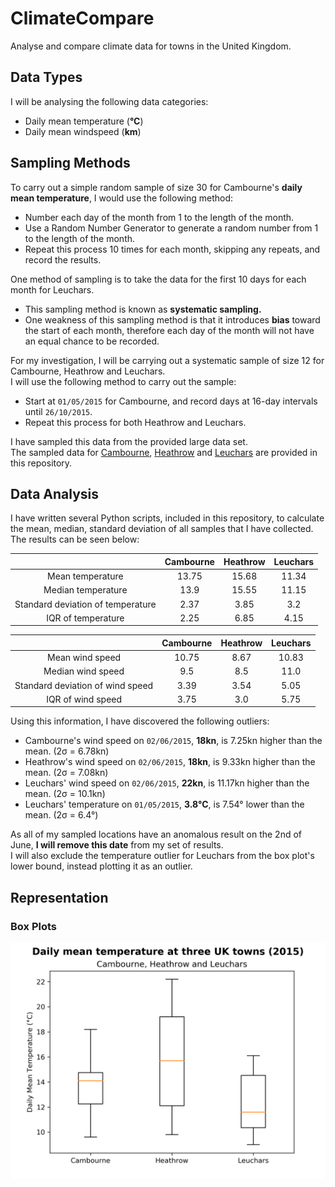 # ClimateCompare
Analyse and compare climate data for towns in the United Kingdom.

## Data Types
I will be analysing the following data categories:
* Daily mean temperature (**°C**)
* Daily mean windspeed (**km**)

## Sampling Methods

To carry out a simple random sample of size 30 for Cambourne's **daily mean temperature**, I would use the following method:
* Number each day of the month from 1 to the length of the month.
* Use a Random Number Generator to generate a random number from 1 to the length of the month.
* Repeat this process 10 times for each month, skipping any repeats, and record the results.

One method of sampling is to take the data for the first 10 days for each month for Leuchars.
* This sampling method is known as **systematic sampling.**
* One weakness of this sampling method is that it introduces **bias** toward the start of each month,
therefore each day of the month will not have an equal chance to be recorded.

For my investigation, I will be carrying out a systematic sample of size 12 for Cambourne, Heathrow and Leuchars. <br />
I will use the following method to carry out the sample:
* Start at `01/05/2015` for Cambourne, and record days at 16-day intervals until `26/10/2015`.
* Repeat this process for both Heathrow and Leuchars.

I have sampled this data from the provided large data set. <br />
The sampled data for [Cambourne](https://raw.githubusercontent.com/AnonGuy/ClimateCompare/master/data/cambourne.csv),
[Heathrow](https://raw.githubusercontent.com/AnonGuy/ClimateCompare/master/data/heathrow.csv) and
[Leuchars](https://raw.githubusercontent.com/AnonGuy/ClimateCompare/master/data/leuchars.csv) are
provided in this repository.

## Data Analysis
I have written several Python scripts, included in this repository, to calculate the mean, median, standard deviation of all samples that I have collected. The results can be seen below:

|                                   | Cambourne | Heathrow | Leuchars |
|:---------------------------------:|:---------:|:--------:|:--------:|
|          Mean temperature         |   13.75   |   15.68  |   11.34  |
|         Median temperature        |    13.9   |   15.55  |   11.15  |
| Standard deviation of temperature |    2.37   |   3.85   |    3.2   |
|         IQR of temperature        |    2.25   |   6.85   |   4.15   |

|                                  | Cambourne | Heathrow | Leuchars |
|:--------------------------------:|:---------:|:--------:|:--------:|
|          Mean wind speed         |   10.75   |   8.67   |   10.83  |
|         Median wind speed        |    9.5    |    8.5   |   11.0   |
| Standard deviation of wind speed |    3.39   |   3.54   |   5.05   |
|         IQR of wind speed        |    3.75   |    3.0   |   5.75   |

Using this information, I have discovered the following outliers:
* Cambourne's wind speed on `02/06/2015`, **18kn**, is 7.25kn higher than the mean. (2σ = 6.78kn)
* Heathrow's wind speed on `02/06/2015`, **18kn**, is 9.33kn higher than the mean. (2σ = 7.08kn)
* Leuchars' wind speed on `02/06/2015`, **22kn**, is 11.17kn higher than the mean. (2σ = 10.1kn)
* Leuchars' temperature on `01/05/2015`, **3.8°C**, is 7.54° lower than the mean. (2σ = 6.4°)

As all of my sampled locations have an anomalous result on the 2nd of June, **I will remove this date** from my set of results.
<br />I will also exclude the temperature outlier for Leuchars from the box plot's lower bound, instead plotting it as an outlier.

## Representation
### Box Plots
![temperature](https://raw.githubusercontent.com/AnonGuy/ClimateCompare/master/images/box_plot/temperature.png)